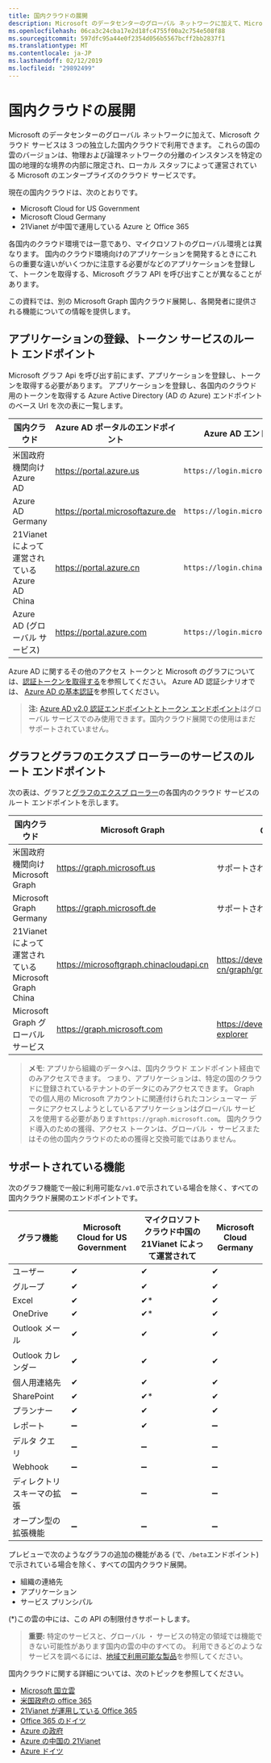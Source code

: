 ```yaml
---
title: 国内クラウドの展開
description: Microsoft のデータセンターのグローバル ネットワークに加えて、Microsoft クラウド サービスは 3 つの独立した国内クラウドで利用できます。 これらの国の雲のバージョンは、物理および論理ネットワークの分離のインスタンスを特定の国の地理的な境界の内部に限定され、ローカル スタッフによって運営されている Microsoft のエンタープライズのクラウド サービスです。
ms.openlocfilehash: 06ca3c24cba17e2d18fc4755f00a2c754e508f88
ms.sourcegitcommit: 597dfc95a44e0f2354d056b5567bcff2bb2837f1
ms.translationtype: MT
ms.contentlocale: ja-JP
ms.lasthandoff: 02/12/2019
ms.locfileid: "29892499"
---
```

# <a name="national-cloud-deployments"></a>国内クラウドの展開

Microsoft のデータセンターのグローバル ネットワークに加えて、Microsoft クラウド サービスは 3 つの独立した国内クラウドで利用できます。 これらの国の雲のバージョンは、物理および論理ネットワークの分離のインスタンスを特定の国の地理的な境界の内部に限定され、ローカル スタッフによって運営されている Microsoft のエンタープライズのクラウド サービスです。

現在の国内クラウドは、次のとおりです。

- Microsoft Cloud for US Government
- Microsoft Cloud Germany
- 21Vianet が中国で運用している Azure と Office 365

各国内のクラウド環境では一意であり、マイクロソフトのグローバル環境とは異なります。 国内のクラウド環境向けのアプリケーションを開発するときにこれらの重要な違いがいくつかに注意する必要がなどのアプリケーションを登録して、トークンを取得する、Microsoft グラフ API を呼び出すことが異なることがあります。

この資料では、別の Microsoft Graph 国内クラウド展開し、各開発者に提供される機能についての情報を提供します。

## <a name="app-registration-and-token-service-root-endpoints"></a>アプリケーションの登録、トークン サービスのルート エンドポイント

Microsoft グラフ Api を呼び出す前にまず、アプリケーションを登録し、トークンを取得する必要があります。 アプリケーションを登録し、各国内のクラウド用のトークンを取得する Azure Active Directory (AD の Azure) エンドポイントのベース Url を次の表に一覧します。

| 国内クラウド | Azure AD ポータルのエンドポイント| Azure AD エンドポイント|
|---------------------------|----------------|----------------|
|米国政府機関向け Azure AD |https://portal.azure.us|`https://login.microsoftonline.us`|
|Azure AD Germany |https://portal.microsoftazure.de|`https://login.microsoftonline.de`|
|21Vianet によって運営されている Azure AD China |https://portal.azure.cn|`https://login.chinacloudapi.cn`|
|Azure AD (グローバル サービス)|https://portal.azure.com |`https://login.microsoftonline.com`|

Azure AD に関するその他のアクセス トークンと Microsoft のグラフについては、[認証トークンを取得する](./auth-overview.md)を参照してください。 Azure AD 認証シナリオでは、 [Azure AD の基本認証](https://docs.microsoft.com/azure/active-directory/develop/authentication-scenarios)を参照してください。

> **注:** [Azure AD v2.0 認証エンドポイントとトークン エンドポイント](https://docs.microsoft.com/azure/active-directory/develop/v2-overview)はグローバル サービスでのみ使用できます。国内クラウド展開での使用はまだサポートされていません。


## <a name="microsoft-graph-and-graph-explorer-service-root-endpoints"></a>グラフとグラフのエクスプ ローラーのサービスのルート エンドポイント

次の表は、グラフと[グラフのエクスプ ローラー](https://developer.microsoft.com/graph/graph-explorer)の各国内のクラウド サービスのルート エンドポイントを示します。

| 国内クラウド | Microsoft Graph | Graph エクスプローラー |
|---------------------------|----------------|----------------|
| 米国政府機関向け Microsoft Graph | https://graph.microsoft.us | サポートされていません。 |
| Microsoft Graph Germany | https://graph.microsoft.de | サポートされていません。 |
| 21Vianet によって運営されている Microsoft Graph China | https://microsoftgraph.chinacloudapi.cn | https://developer.microsoft.com/zh-cn/graph/graph-explorer-china |
| Microsoft Graph グローバル サービス | https://graph.microsoft.com | https://developer.microsoft.com/graph/graph-explorer |

> **メモ**: アプリから組織のデータへは、国内クラウド エンドポイント経由でのみアクセスできます。 つまり、アプリケーションは、特定の国のクラウドに登録されているテナントのデータにのみアクセスできます。 Graph での個人用の Microsoft アカウントに関連付けられたコンシューマー データにアクセスしようとしているアプリケーションはグローバル サービスを使用する必要があります`https://graph.microsoft.com`。 国内クラウド導入のための獲得、アクセス トークンは、グローバル ・ サービスまたはその他の国内クラウドのための獲得と交換可能ではありません。

## <a name="supported-features"></a>サポートされている機能

次のグラフ機能で一般に利用可能な`/v1.0`で示されている場合を除く、すべての国内クラウド展開のエンドポイントです。

| グラフ機能 | Microsoft Cloud for US Government | マイクロソフト クラウド中国の 21Vianet によって運営されて | Microsoft Cloud Germany |
|---------------------------|----------------|----------------|----------------|
| ユーザー | ✔ | ✔ | ✔ |
| グループ | ✔ | ✔ | ✔ |
| Excel | ✔| ✔* | ✔ |
| OneDrive | ✔ | ✔* | ✔ |
| Outlook メール | ✔ | ✔ | ✔ |
| Outlook カレンダー | ✔ | ✔ | ✔ |
| 個人用連絡先 | ✔ | ✔ | ✔ |
| SharePoint| ✔ | ✔* | ✔ |
| プランナー|✔ |✔ |✔ |
| レポート  |➖| ✔ |➖|
| デルタ クエリ | ➖ | ➖| ➖ |
| Webhook  | ➖| ➖| ➖
|ディレクトリ スキーマの拡張 |➖|➖|➖|
| オープン型の拡張機能|➖|➖|➖|
  
プレビューで次のようなグラフの追加の機能がある (で、`/beta`エンドポイント) で示されている場合を除く、すべての国内クラウド展開。

* 組織の連絡先
* アプリケーション
* サービス プリンシパル

(*)この雲の中には、この API の制限付きサポートします。

 > **重要:** 特定のサービスと、グローバル ・ サービスの特定の領域では機能できない可能性があります国内の雲の中のすべての。 利用できるどのようなサービスを調べるには、[地域で利用可能な製品](https://azure.microsoft.com/global-infrastructure/services/?products=all&regions=usgov-non-regional,us-dod-central,us-dod-east,usgov-arizona,usgov-iowa,usgov-texas,usgov-virginia,china-non-regional,china-east,china-east-2,china-north,china-north-2,germany-non-regional,germany-central,germany-northeast)を参照してください。


国内クラウドに関する詳細については、次のトピックを参照してください。
- [Microsoft 国立雲](https://www.microsoft.com/TrustCenter/CloudServices/NationalCloud)
- [米国政府の office 365](https://docs.microsoft.com/office365/servicedescriptions/office-365-platform-service-description/office-365-us-government/office-365-us-government)
- [21Vianet が運用している Office 365](https://docs.microsoft.com/office365/servicedescriptions/office-365-platform-service-description/office-365-operated-by-21vianet)
- [Office 365 のドイツ](https://docs.microsoft.com/office365/servicedescriptions/office-365-platform-service-description/office-365-germany)
- [Azure の政府](https://azure.microsoft.com/global-infrastructure/government/)
- [Azure の中国の 21Vianet](https://docs.microsoft.com/azure/china/)
- [Azure ドイツ](https://docs.microsoft.com/azure/germany/)
